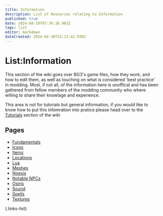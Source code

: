 ```yaml
---
title: Information
description: List of Resources relating to Information
published: true
date: 2024-08-10T07:34:16.901Z
tags: list
editor: markdown
dateCreated: 2024-04-30T21:13:42.930Z
---
```


# List:Information
This section of the wiki goes over BG3's game files, how they work, and how to edit them, as well as touching on what is considered 'best practice' in modding. Most, if not all, of the information here is unoffical and has been gathered from fellow members of the modding community who where willing to share their knowlage and experience.

This area is not for tutorials but general information, if you would like to know how to put this infomration into pratice please head over to the [Tutorials](Tutorials) section of the wiki 
<!-- For the sake of organisation the information here has been devided up into sections: **Core**, **Scripting**, **Meshes**, **Textures**, **Sound**, and **Gameplay**. Each one has its own -->



## Pages
- [Fundamentals](Fundamentals)
- [Icons](Icons)
- [Items](/Information/Items)
- [Locations](/Information/Locations)
- [Lua](Lua)
- [Meshes](Meshes)
- [Noesis](/Information/Noesis)
- [Notable NPCs](Notable-NPCs)
- [Osiris](Osiris)
- [Sound](Sound)
- [Spells](Spells)
- [Textures](Textures)

{.links-list}


